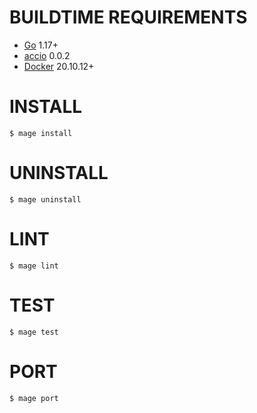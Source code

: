 # BUILDTIME REQUIREMENTS

* [Go](https://golang.org/) 1.17+
* [accio](https://github.com/mcandre/accio) 0.0.2
* [Docker](https://www.docker.com/) 20.10.12+

# INSTALL

```console
$ mage install
```

# UNINSTALL

```console
$ mage uninstall
```

# LINT

```console
$ mage lint
```

# TEST

```console
$ mage test
```

# PORT

```console
$ mage port
```
